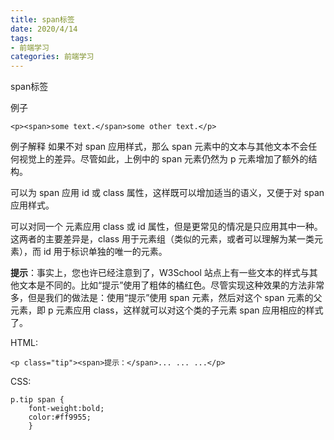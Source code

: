 ```yaml
---
title: span标签
date: 2020/4/14
tags: 
- 前端学习
categories: 前端学习
---
```

span标签

<!-- more -->

例子

```
<p><span>some text.</span>some other text.</p>
```
例子解释
如果不对 span 应用样式，那么 span 元素中的文本与其他文本不会任何视觉上的差异。尽管如此，上例中的 span 元素仍然为 p 元素增加了额外的结构。

可以为 span 应用 id 或 class 属性，这样既可以增加适当的语义，又便于对 span 应用样式。

可以对同一个 <span> 元素应用 class 或 id 属性，但是更常见的情况是只应用其中一种。这两者的主要差异是，class 用于元素组（类似的元素，或者可以理解为某一类元素），而 id 用于标识单独的唯一的元素。

**提示**：事实上，您也许已经注意到了，W3School 站点上有一些文本的样式与其他文本是不同的。比如“提示”使用了粗体的橘红色。尽管实现这种效果的方法非常多，但是我们的做法是：使用“提示”使用 span 元素，然后对这个 span 元素的父元素，即 p 元素应用 class，这样就可以对这个类的子元素 span 应用相应的样式了。

HTML:
```
<p class="tip"><span>提示：</span>... ... ...</p>
```
CSS:
```
p.tip span {
	font-weight:bold;
	color:#ff9955;
	}
```
